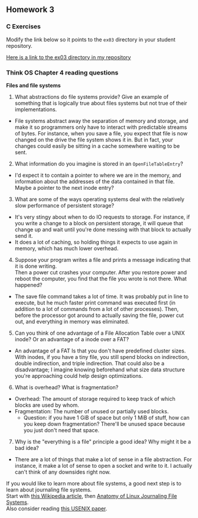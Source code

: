 ## Homework 3

### C Exercises

Modify the link below so it points to the `ex03` directory in your
student repository.

[Here is a link to the ex03 directory in my repository](https://github.com/SeanFoley123/ExercisesInC/tree/master/exercises/ex03)

### Think OS Chapter 4 reading questions

**Files and file systems**

1) What abstractions do file systems provide?  Give an example of something that is logically 
true about files systems but not true of their implementations.

- File systems abstract away the separation of memory and storage, and make it so programmers only have to interact with predictable streams of bytes. For instance, when you save a file, you expect that file is now changed on the drive the file system shows it in. But in fact, your changes could easily be sitting in a cache somewhere waiting to be sent. 

2) What information do you imagine is stored in an `OpenFileTableEntry`?

- I'd expect it to contain a pointer to where we are in the memory, and information about the addresses of the data contained in that file. Maybe a pointer to the next inode entry?

3) What are some of the ways operating systems deal with the relatively slow performance of persistent storage?

- It's very stingy about when to do IO requests to storage. For instance, if you write a change to a block on persistent storage, it will queue that change up and wait until you're done messing with that block to actually send it.
- It does a lot of caching, so holding things it expects to use again in memory, which has much lower overhead.

4) Suppose your program writes a file and prints a message indicating that it is done writing.  
Then a power cut crashes your computer.  After you restore power and reboot the computer, you find that the 
file you wrote is not there.  What happened?

- The save file command takes a lot of time. It was probably put in line to execute, but he much faster print command was executed first (in addition to a lot of commands from a lot of other processes). Then, before the processor got around to actually saving the file, power cut out, and everything in memory was eliminated.

5) Can you think of one advantage of a File Allocation Table over a UNIX inode?  Or an advantage of a inode over a FAT?

- An advantage of a FAT Is that you don't have predefined cluster sizes. With inodes, if you have a tiny file, you still spend blocks on indirection, double indirection, and triple indirection. That could also be a disadvantage; I imagine knowing beforehand what size data structure you're approaching could help design optimizations.

6) What is overhead?  What is fragmentation?

- Overhead: The amount of storage required to keep track of which blocks are used by whom.
- Fragmentation: The number of unused or partially used blocks.
  - Question: if you have 1 GiB of space but only 1 MiB of stuff, how can you keep down fragmentation? There'll be unused space because you just don't need that space.

7) Why is the "everything is a file" principle a good idea?  Why might it be a bad idea?

- There are a lot of things that make a lot of sense in a file abstraction. For instance, it make a lot of sense to open a socket and write to it. I actually can't think of any downsides right now.

If you would like to learn more about file systems, a good next step is to learn about journaling file systems.  
Start with [this Wikipedia article](https://en.wikipedia.org/wiki/Journaling_file_system), then 
[Anatomy of Linux Journaling File Systems](http://www.ibm.com/developerworks/library/l-journaling-filesystems/index.html).  
Also consider reading [this USENIX paper](https://www.usenix.org/legacy/event/usenix05/tech/general/full_papers/prabhakaran/prabhakaran.pdf).